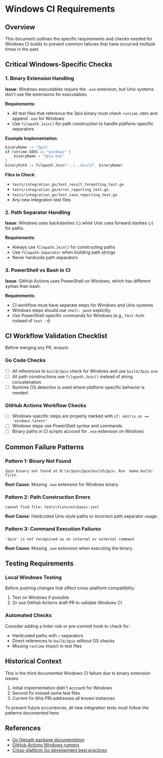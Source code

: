 # Windows CI Requirements

## Overview

This document outlines the specific requirements and checks needed for Windows CI builds to prevent common failures that have occurred multiple times in the past.

## Critical Windows-Specific Checks

### 1. Binary Extension Handling

**Issue**: Windows executables require the `.exe` extension, but Unix systems don't use file extensions for executables.

**Requirements**:
- All test files that reference the 3pio binary must check `runtime.GOOS` and append `.exe` for Windows
- Use `filepath.Join()` for path construction to handle platform-specific separators

**Example Implementation**:
```go
binaryName := "3pio"
if runtime.GOOS == "windows" {
    binaryName = "3pio.exe"
}
binaryPath := filepath.Join("../../build", binaryName)
```

**Files to Check**:
- `tests/integration_go/test_result_formatting_test.go`
- `tests/integration_go/error_reporting_test.go`
- `tests/integration_go/test_case_reporting_test.go`
- Any new integration test files

### 2. Path Separator Handling

**Issue**: Windows uses backslashes (`\`) while Unix uses forward slashes (`/`) for paths.

**Requirements**:
- Always use `filepath.Join()` for constructing paths
- Use `filepath.Separator` when building path strings
- Never hardcode path separators

### 3. PowerShell vs Bash in CI

**Issue**: GitHub Actions uses PowerShell on Windows, which has different syntax than bash.

**Requirements**:
- CI workflow must have separate steps for Windows and Unix systems
- Windows steps should use `shell: pwsh` explicitly
- Use PowerShell-specific commands for Windows (e.g., `Test-Path` instead of `test -d`)

## CI Workflow Validation Checklist

Before merging any PR, ensure:

### Go Code Checks
- [ ] All references to `build/3pio` check for Windows and use `build/3pio.exe`
- [ ] All path constructions use `filepath.Join()` instead of string concatenation
- [ ] Runtime OS detection is used where platform-specific behavior is needed

### GitHub Actions Workflow Checks
- [ ] Windows-specific steps are properly marked with `if: matrix.os == 'windows-latest'`
- [ ] Windows steps use PowerShell syntax and commands
- [ ] Binary paths in CI scripts account for `.exe` extension on Windows

## Common Failure Patterns

### Pattern 1: Binary Not Found
```
3pio binary not found at D:\a\3pio\3pio\build\3pio. Run 'make build' first.
```
**Root Cause**: Missing `.exe` extension for Windows binary.

### Pattern 2: Path Construction Errors
```
cannot find file: tests\fixtures\basic-jest
```
**Root Cause**: Hardcoded Unix-style paths or incorrect path separator usage.

### Pattern 3: Command Execution Failures
```
'3pio' is not recognized as an internal or external command
```
**Root Cause**: Missing `.exe` extension when executing the binary.

## Testing Requirements

### Local Windows Testing
Before pushing changes that affect cross-platform compatibility:
1. Test on Windows if possible
2. Or use GitHub Actions draft PR to validate Windows CI

### Automated Checks
Consider adding a linter rule or pre-commit hook to check for:
- Hardcoded paths with `/` separators
- Direct references to `build/3pio` without OS checks
- Missing `runtime` import in test files

## Historical Context

This is the third documented Windows CI failure due to binary extension issues:
1. Initial implementation didn't account for Windows
2. Second fix missed some test files
3. Current fix (this PR) addresses all known instances

To prevent future occurrences, all new integration tests must follow the patterns documented here.

## References

- [Go filepath package documentation](https://pkg.go.dev/path/filepath)
- [GitHub Actions Windows runners](https://docs.github.com/en/actions/using-github-hosted-runners/about-github-hosted-runners#supported-runners-and-hardware-resources)
- [Cross-platform Go development best practices](https://go.dev/doc/code#Testing)